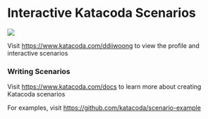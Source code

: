 # Interactive Katacoda Scenarios

[![](http://shields.katacoda.com/katacoda/ddiiwoong/count.svg)](https://www.katacoda.com/ddiiwoong "Get your profile on Katacoda.com")

Visit https://www.katacoda.com/ddiiwoong to view the profile and interactive scenarios

### Writing Scenarios
Visit https://www.katacoda.com/docs to learn more about creating Katacoda scenarios

For examples, visit https://github.com/katacoda/scenario-example
